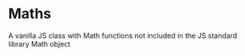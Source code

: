 # Maths
A vanilla JS class with Math functions not included in the JS standard     library Math object
